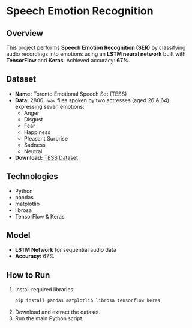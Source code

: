 
# Speech Emotion Recognition 

## Overview
This project performs **Speech Emotion Recognition (SER)** by classifying audio recordings into emotions using an **LSTM neural network** built with **TensorFlow** and **Keras**. Achieved accuracy: **67%**.

## Dataset 
- **Name:** Toronto Emotional Speech Set (TESS)
- **Data:** 2800 `.wav` files spoken by two actresses (aged 26 & 64) expressing seven emotions:
  - Anger
  - Disgust
  - Fear
  - Happiness
  - Pleasant Surprise
  - Sadness
  - Neutral
- **Download:** [TESS Dataset](https://www.kaggle.com/ejlok1/toronto-emotional-speech-set-tess)

## Technologies 
- Python
- pandas
- matplotlib
- librosa
- TensorFlow & Keras

## Model 
- **LSTM Network** for sequential audio data
- **Accuracy:** 67%

## How to Run 
1. Install required libraries:
   ```bash
   pip install pandas matplotlib librosa tensorflow keras
   ```
2. Download and extract the dataset.
3. Run the main Python script.

